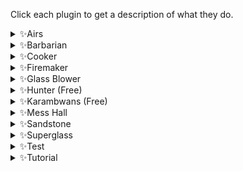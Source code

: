 Click each plugin to get a description of what they do.

<details>
  <summary>✨Airs</summary>
 
***
   
Requirements:
```
* 1 Runecrafting
* Air Talisman or Tiara
* Rune or Pure Essence
* (Optional) Stamina Potions
```

Functionality:
```
Crafts air runes or tiaras.
Walks from Falador east bank to the altar and back.
``` 

***
   
</details>

<details>
  <summary>✨Barbarian</summary>
  
***
  
Requirements:
```
* 20 Fishing
* 15 Cooking
* Fly fishing rod
* Feathers
```

Functionality:
```
Fly fishes trout and salmon at Barbarian village.
Uses the fire to cook the fish.
Drops the fish and repeats.
```  

***
  
</details>

<details>
  <summary>✨Cooker</summary>
  
***
  
Requirements:
```
* Raw food or giant seaweed
* Cooking level for your chosen item
* Tai Bwo Wannai quest for Karambwans
```

Functionality:
```
Cooks raw food at any bank and range/fire.
Rogues' Den is supported.
Giant Seaweed is supported.
```  

***
  
</details>

<details>
  <summary>✨Firemaker</summary>
  
***
  
Requirements:
```
* Tinderbox and logs
* (Optional) Fire and law runes
* (Optional) Staff giving air runes
```

Functionality:
```
Creates lines of fires starting from Varrock West bank.
Teleports you to the Varrock fountain.
Or alternatively, walks you to Varrock fountain.
```  

***
  
</details>


<details>
  <summary>✨Glass Blower</summary>
    
***
  
Requirements:
```
* Glassblowing pipe
* Molten glass
```

Functionality:
```
Blows various glass items for you.
Start near a bank booth or the Grand Exchange.
``` 

***
   
</details>

<details>
  <summary>✨Hunter (Free)</summary>
  
***
  
Requirements:
```
* (Birds) Bird traps
* (Salamanders) Small fishing nets and rope
* (Falconry) Coins
* Make sure you have plenty of traps with you
```

Functionality:
```
* (Birds) Catches low level birds.
* (Salamanders) Catches Swamp Lizards or Red Salamanders.
* (Falconry) Catches kebbits at the Falconry.
```  

***
  
</details>

<details>
  <summary>✨Karambwans (Free)</summary>
  
***
  
Requirements:
```
* Tai Bwo Wannai quest
* 65 Fishing
* Karambwan vessel
* Raw karambwanji
* Lost City quest
* Fairy tale II started (access to Fairy Rings unlocked)
```

Functionality:
```
Catches Karambwans off the shore of Karamja.
Uses fairy rings to teleport to Zanaris.
Banks Karambwans in Zanaris then travels back to Karamja.
```  

***
  
</details>


<details>
  <summary>✨Mess Hall</summary>
  
***
  
Requirements:
```
* 45% Hosidius favour
* 20 Cooking
* Empty inventory
```

Functionality:
```
Creates dishes at the Hosidius Mess Hall.
Hops worlds to ensure maximum points.
```  

***
  
</details>

<details>
  <summary>✨Sandstone</summary>
  
***
  
Requirements:
```
* Pickaxe
* Coins
* (Optional) Humidify runes
* (Optional) Waterskins
```

Functionality:
```
Mines sandstone in the desert quarry.
Deposits sandstone in the grinder.
Casts humidify when out of waterskin sips.
```  

***
  
</details>

<details>
  <summary>✨Superglass</summary>
  
***
  
Requirements:
```
* 78 Magic
* Lunar Diplomacy quest
* Giant seaweed
* Buckets of sandstone
* Astral runes
* Staff of air and tome of fire
* OR smoke battlestaff
```

Functionality:
```
Withdraws seaweed and sand from your bank.
Casts the superglass make spell.
Banks your molten glass.
Picks up any excess glass from the ground.
```  

Setup: [Link to Superglass setup guide](https://github.com/Elli-tt/el-plugins/wiki/superglassmaker:-setup-guide)
```
This plugin has a setup guide, click the above link to access it.
```  

***
  
</details>



<details>
  <summary>✨Test</summary>
  
***
  
Requirements:
```
* 
```

Functionality:
```

```  

***
  
</details>

<details>
  <summary>✨Tutorial</summary>
  
***
  
Requirements:
```
* An already registered account on the RS website
```

Functionality:
```
Completes tutorial island for you.
Ironman modes are supported.
Custom bank pin supported.
``` 

***
   
</details>